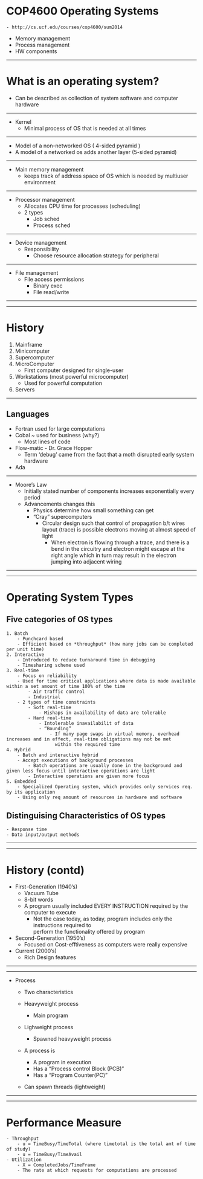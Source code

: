 # COP4600 Operating Systems
    - http://cs.ucf.edu/courses/cop4600/sum2014

- Memory management
- Process management
- HW components

-----------------------
# What is an operating system?
- Can be described as collection of system software and computer hardware  

-----------------------
- Kernel 
	- Minimal process of OS that is needed at all times

-----------------------
- Model of a non-networked OS ( 4-sided pyramid )
- A model of a networked os adds another layer (5-sided pyramid)
-----------------------
- Main memory management
    - keeps track of address space of OS which is needed by multiuser environment
-----------------------
- Processor management
    - Allocates CPU time for processes (scheduling)
    - 2 types 
        - Job sched
        - Process sched
-----------------------
- Device management
    - Responsibility  
        - Choose resource allocation strategy for peripheral
-----------------------
- File management
    - File access permissions 
        - Binary exec
        - File read/write



----------------------------------------------
----------------------------------------------
# History
1. Mainframe
2. Minicomputer
3. Supercomputer
4. MicroComputer
    - First computer designed for single-user
5. Workstations (most powerful microcomputer)
    - Used for powerful computation
6. Servers

-----------------------
## Languages
- Fortran used for large computations
- Cobal ~ used for business (why?)
    - Most lines of code
- Flow-matic - Dr. Grace Hopper 
    - Term ‘debug’ came from the fact that a moth disrupted early system hardware
- Ada

-----------------------
- Moore’s Law
    - Initially stated number of components increases exponentially every period 
    - Advancements changes this
        - Physics determine how small something can get
        - “Cray” supercomputers  
            - Circular design such that control of propagation b/t wires layout (trace) is possible
              electrons moving at almost speed of light
                - When electron is flowing through a trace, and there is a bend in the circuitry and electron might escape at the right angle
                  which in turn may result in the electron jumping into adjacent wiring














-----------------------------------------------
-----------------------------------------------
# Operating System Types
## Five categories of OS types
    1. Batch
        - Punchcard based
        - Efficient based on *throughput* (how many jobs can be completed per unit time)
    2. Interactive
        - Introduced to reduce turnaround time in debugging 
        - Timesharing scheme used
    3. Real-time
        - Focus on reliability
        - Used for time critical applications where data is made available within a set amount of time 100% of the time
            - Air traffic control
            - Industrial
        - 2 types of time constraints
            - Soft real-time 
                - Mishaps in availability of data are tolerable
            - Hard real-time
                - Intolerable inavailabilit of data
                - “Bounding” 
                    - If many page swaps in virtual memory, overhead increases and in effect, real-time obligations may not be met
                      within the required time 
    4. Hybrid
        - Batch and interactive hybrid
        - Accept executions of background processes
            - Batch operations are usually done in the background and given less focus until interactive operations are light
            - Interactive operations are given more focus
    5. Embedded
        - Specialized Operating system, which provides only services req. by its application
        - Using only req amount of resources in hardware and software
        
## Distinguising Characteristics of OS types
    - Response time
    - Data input/output methods
 

-----------------------------------------------
-----------------------------------------------
# History (contd)
- First-Generation (1940’s)
    - Vacuum Tube
    - 8-bit words
    - A program usually included EVERY INSTRUCTION required by the computer to execute
        - Not the case today, as today, program includes only the instructions required to   
          perform the functionality offered by program
- Second-Generation (1950’s)
    - Focused on Cost-efftiveness as computers were really expensive
- Current (2000’s)
    - Rich Design features



-----------------------------------------------
-----------------------------------------------
- Process
    - Two characteristics

    - Heavyweight process
        - Main program
    - Lighweight process
        - Spawned heavyweight process
    - A process is
        - A program in execution
        - Has a “Process control Block (PCB)”
        - Has a “Program Counter(PC)”
    - Can spawn threads (lightweight)

-----------------------------------------------
-----------------------------------------------
# Performance Measure
    - Throughput
        - u = TimeBusy/TimeTotal (where timetotal is the total amt of time of study)
        - u = TimeBusy/TimeAvail 
    - Utilization
        - X = CompletedJobs/TimeFrame
        - The rate at which requests for computations are processed
        
